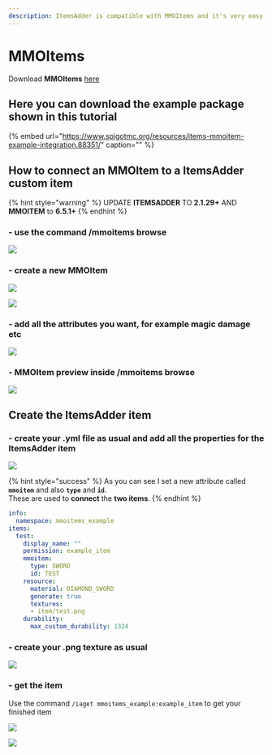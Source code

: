 ```yaml
---
description: ItemsAdder is compatible with MMOItems and it's very easy to integrate.
---
```


# MMOItems

Download **MMOItems** [here](https://www.spigotmc.org/resources/mmoitems-premium.39267/)

## Here you can download the example package shown in this tutorial

{% embed url="https://www.spigotmc.org/resources/items-mmoitem-example-integration.88351/" caption="" %}

## How to connect an MMOItem to a ItemsAdder custom item

{% hint style="warning" %}
UPDATE **ITEMSADDER** TO **2.1.29+** AND **MMOITEM** to **6.5.1+**
{% endhint %}

### - use the command /mmoitems browse

![](../../.gitbook/assets/immagine%20%2829%29.png)

### - create a new MMOItem

![](../../.gitbook/assets/immagine%20%2835%29.png)

![](../../.gitbook/assets/immagine%20%2836%29.png)

### - add all the attributes you want, for example magic damage etc

![](../../.gitbook/assets/immagine%20%2828%29.png)

### - MMOItem preview inside /mmoitems browse

![](../../.gitbook/assets/immagine%20%2838%29.png)

## Create the ItemsAdder item

### - create your .yml file as usual and add all the properties for the ItemsAdder item

![](../../.gitbook/assets/immagine%20%2830%29.png)

{% hint style="success" %}
As you can see I set a new attribute called **`mmoitem`** and also **`type`** and **`id`**.  
These are used to **connect** the **two items**.
{% endhint %}

```yaml
info:
  namespace: mmoitems_example
items:
  test:
    display_name: ""
    permission: example_item
    mmoitem:
      type: SWORD
      id: TEST
    resource:
      material: DIAMOND_SWORD
      generate: true
      textures:
      - item/test.png
    durability:
      max_custom_durability: 1324
```

### - create your .png texture as usual

![](../../.gitbook/assets/immagine%20%2832%29.png)

### - get the item

Use the command `/iaget mmoitems_example:example_item` to get your finished item

![](../../.gitbook/assets/immagine%20%2833%29.png)

![](../../.gitbook/assets/immagine%20%2837%29.png)

